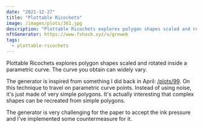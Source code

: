 ```yaml
---
date: "2021-12-27"
title: "Plottable Ricochets"
image: /images/plots/361.jpg
description: "Plottable Ricochets explores polygon shapes scaled and rotated inside a parametric curve. The curve you obtain can widely vary."
nftGenerator: https://www.fxhash.xyz/u/greweb
tags:
  - plottable-ricochets
---
```


Plottable Ricochets explores polygon shapes scaled and rotated inside a parametric curve. The curve you obtain can widely vary.

The generator is inspired from something I did back in April: [/plots/99](/plots/99). On this technique to travel on parametric curve points. Instead of using noise, it's just made of very simple polygons. It's actually interesting that complex shapes can be recreated from simple polygons.

The generator is very challenging for the paper to accept the ink pressure and I've implemented some countermeasure for it.
